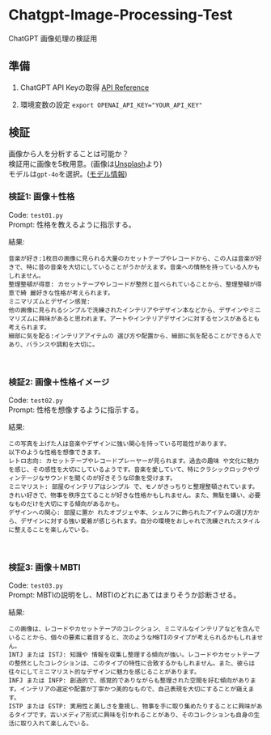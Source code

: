 # Chatgpt-Image-Processing-Test
ChatGPT 画像処理の検証用

## 準備
1. ChatGPT API Keyの取得
[API Reference](https://platform.openai.com/docs/api-reference/introduction)

2. 環境変数の設定
`export OPENAI_API_KEY="YOUR_API_KEY"`


## 検証
画像から人を分析することは可能か？<br>
検証用に画像を5枚用意。(画像は[Unsplash](https://unsplash.com/)より)<br>
モデルは`gpt-4o`を選択。([モデル情報](https://platform.openai.com/docs/models))<br>


### 検証1: 画像＋性格
Code: `test01.py`<br>
Prompt: 性格を教えるように指示する。<br>

結果:<br>
```
音楽が好き:1枚目の画像に見られる大量のカセットテープやレコードから、この人は音楽が好きで、特に昔の音楽を大切にしていることがうかがえます。音楽への情熱を持っている人かもしれません。
整理整頓が得意: カセットテープやレコードが整然と並べられていることから、整理整頓が得意で綺 麗好きな性格が考えられます。
ミニマリズムとデザイン感覚:
他の画像に見られるシンプルで洗練されたインテリアやデザイン本などから、デザインやミニマリズムに興味があると思われます。アートやインテリアデザインに対するセンスがあるとも考えられます。
細部に気を配る:インテリアアイテムの 選び方や配置から、細部に気を配ることができる人であり、バランスや調和を大切に。
```
<br>

### 検証2: 画像＋性格イメージ
Code: `test02.py`<br>
Prompt: 性格を想像するように指示する。<br>

結果:<br>
```
この写真を上げた人は音楽やデザインに強い関心を持っている可能性があります。
以下のような性格を想像できます。
レトロ志向: カセットテープやレコードプレーヤーが見られます。過去の趣味 や文化に魅力を感じ、その感性を大切にしているようです。音楽を愛していて、特にクラシックロックやヴィンテージなサウンドを聞くのが好きそうな印象を受けます。
ミニマリスト: 部屋のインテリアはシンプル で、モノがきっちりと整理整頓されています。きれい好きで、物事を秩序立てることが好きな性格かもしれません。また、無駄を嫌い、必要なものだけを大切にする傾向があるかも。
デザインへの関心: 部屋に置か れたオブジェや本、シェルフに飾られたアイテムの選び方から、デザインに対する強い愛着が感じられます。自分の環境をおしゃれで洗練されたスタイルに整えることを楽しんでいる。
```
<br>

### 検証3: 画像＋MBTI
Code: `test03.py`<br>
Prompt: MBTIの説明をし、MBTIのどれにあてはまりそうか診断させる。<br>

結果:<br>
```
この画像は、レコードやカセットテープのコレクション、ミニマルなインテリアなどを含んでいることから、個々の要素に着目すると、次のようなMBTIのタイプが考えられるかもしれません。
INTJ または ISTJ: 知識や 情報を収集し整理する傾向が強い。レコードやカセットテープの整然としたコレクションは、このタイプの特性に合致するかもしれません。また、彼らは往々にしてミニマリスト的なデザインに魅力を感じることがあります。
INFJ または INFP: 創造的で、感覚的でありながらも整理された空間を好む傾向があります。インテリアの選定や配置が丁寧かつ美的なもので、自己表現を大切にすることが窺えます。
ISTP または ESTP: 実用性と美しさを重視し、物事を手に取り集めたりすることに興味があるタイプです。古いメディア形式に興味を引かれることがあり、そのコレクションも自身の生活に取り入れて楽しんでいる。
```
<br>